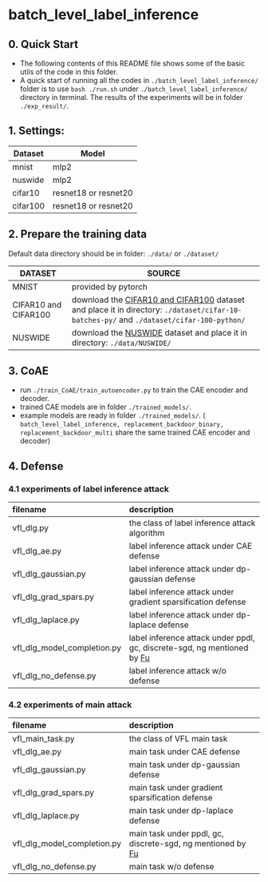 # batch_level_label_inference

## 0. Quick Start
* The following contents of this README file shows some of the basic utils of the code in this folder.
* A quick start of running all the codes in `./batch_level_label_inference/` folder is to use `bash ./run.sh` under `./batch_level_label_inference/` directory in terminal. The results of the experiments will be in folder `./exp_result/`.

## 1. Settings:

| Dataset  | Model                |
| -------- | -------------------- |
| mnist    | mlp2                 |
| nuswide  | mlp2                 |
| cifar10  | resnet18 or resnet20 |
| cifar100 | resnet18 or resnet20 |

## 2. Prepare the training data

 Default data directory should be in folder: `./data/` or `./dataset/`

| DATASET  | SOURCE                                                       |
| -------- | ------------------------------------------------------------ |
| MNIST    | provided by pytorch                                          |
| CIFAR10 and CIFAR100 | download the [CIFAR10 and CIFAR100](https://www.cs.toronto.edu/~kriz/cifar.html) dataset and place it in directory: `./dataset/cifar-10-batches-py/` and `./dataset/cifar-100-python/`|
| NUSWIDE  | download the [NUSWIDE](https://pan.baidu.com/s/1FPTlZcXwY2tEqOJViZNU7w)  dataset and place it in directory: `./data/NUSWIDE/` |

## 3. CoAE

* run `./train_CoAE/train_autoencoder.py` to train the CAE encoder and decoder.
* trained CAE models are in folder `./trained_models/`.
* example models are ready in folder `./trained_models/`. ( `batch_level_label_inference, replacement_backdoor_binary, replacement_backdoor_multi` share the same trained CAE encoder and decoder)


## 4. Defense

### 4.1 experiments of label inference attack

| filename | description |
| :- | :- |
| vfl_dlg.py                  | the class of label inference attack algorithm                |
| vfl_dlg_ae.py               | label inference attack under CAE defense                    |
| vfl_dlg_gaussian.py         | label inference attack under dp-gaussian defense             |
| vfl_dlg_grad_spars.py       | label inference attack under gradient sparsification defense |
| vfl_dlg_laplace.py          | label inference attack under dp-laplace defense              |
| vfl_dlg_model_completion.py | label inference attack under ppdl, gc, discrete-sgd, ng mentioned by [Fu](https://github.com/FuChong-cyber/label-inference-attacks)|
| vfl_dlg_no_defense.py       | label inference attack w/o defense                           |

### 4.2 experiments of main attack

| filename | description |
| :- | :- |
| vfl_main_task.py      | the class of VFL main task                       |
| vfl_dlg_ae.py         | main task under CAE defense                     |
| vfl_dlg_gaussian.py   | main  task under dp-gaussian defense             |
| vfl_dlg_grad_spars.py | main  task under gradient sparsification defense |
| vfl_dlg_laplace.py    | main  task under dp-laplace defense              |
| vfl_dlg_model_completion.py |  main  task under ppdl, gc, discrete-sgd, ng mentioned by [Fu](https://github.com/FuChong-cyber/label-inference-attacks)|
| vfl_dlg_no_defense.py | main  task  w/o defense                          |
